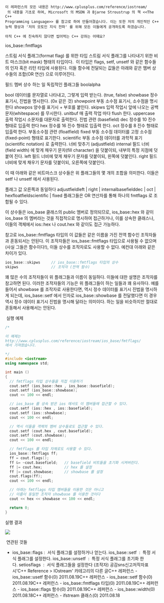 

```warning
이 레퍼런스의 모든 내용은 http://www.cplusplus.com/reference/iostream/
 의 내용을 기초로 하여, Microsoft 의 MSDN 과 Bjarne Stroustrup 의 책 <<The C++ 
Programming Language>> 를 참고로 하여 만들어졌습니다. 이는 또한 저의 개인적인 C++ 능력 향상과 '저의 모토인 지식 전파' 를 위해 모든 이들에게 공개하도록 하겠습니다.
```

```info
아직 C++ 에 친숙하지 않다면 씹어먹는 C++ 강좌는 어때요?
```


ios_base::fmtflags

스트림 서식 플래그(format flag) 를 위한 타입
스트림 서식 플래그를 나타내기 위한 비트 마스크(bit mask) 형태의 타입이다.  이 타입은 flags, setf, unsetf 와 같은 함수들의 인자 혹은 리턴 타입에 사용된다. 이들 함수에 전달되는 값들은 아래와 같은 멤버 상수들의 조합(OR 연산) 으로 이루어진다. 


필드
멤버 상수
하는 일
독립적인 
플래그들
boolalpha

bool 데이터를 문자열로 나타내고, 그렇게 입력 받는다. (true, false)
showbase
정수 표기시, 진법을
  명시한다. (0x 같은 것)
showpoint
부동 소수점 표기시,
  소수점을 명시한다
showpos
양수를 표기시 + 부호를
  붙인다. 
skipws
입력 작업시 앞에 나오는 공백 문자(whitespace) 를 무시한다. 
unitbuf
매 출력 작업 마다 flush 한다. 
uppercase
출력 작업시 소문자를 대문자로 출력한다.
진법 관련
(basefield)
dec
정수를 10 진수
  형태로 입출력 한다
hex
정수를 16 진수
  형태로 입출력 한다.
oct
정수를 8 진수
  형태로 입출력 한다.
부동소수점 관련
(floatfield)
fixed
부동 소수점 데이터를 고정 소수점 (fixed-point) 형태로 표기한다. 
scientific
부동 소수점 데이터를 과학적 표기(scientific notation) 로 출력한다.
너비 맞추기
(adjustfield)
internal
필드 너비(field
  width) 에 맞게 채우기 문자(fill character) 을 덧붙이되, 내부의 특정 지점에 덧붙여 진다. 
left
필드 너비에 맞게 채우기 문자를 덧붙이되, 왼쪽에 덧붙인다.
right
필드 너비에 맞게 채우기 문자를 덧붙이되, 오른쪽에 덧붙인다.

이 때 아래와 같은 비트마스크 상수들은 위 플래그들의 몇 개의 조합을 의미한다. 이들은 setf 나 unsetf 에서 사용된다. 


플래그 값
오른쪽과 동일하다
adjustfieldleft | right | internalbasefielddec | oct | hexfloatfieldscientific | fixed
플래그들은 OR 연산자를 통해 하나의 fmtflags 로 조합될 수 있다. 

이 상수들은 ios_base 클래스의 public 멤버로 정의되므로, ios_base::hex 와 같이 ios_base 의 멤버라는 것을 직접적으로 명시하여 접근하거나, 이를 상속한 클래스나, 이들의 객체에서 ios::hex 나 cout.hex 와 같이도 접근 가능하다. 

참고로 ios_base::fmtflags 타입의 이 값들은 같은 이름을 가진 전역 함수인 조작자들과 혼동되서는 안된다. 이 조작자들은 ios_base::fmtflags 타입으로 사용될 수 없으며 (사실 그들은 함수이다!), 이들 상수를 조작자로도 사용할 수 없다. 예컨대 아래와 같은 차이가 있다.

```cpp
ios_base::skipws     // ios_base::fmtflags 타입의 상수
skipws               // 조작자 (전역 함수)
```


꽤 많은 수의 조작자들이 위 플래그들과 이름이 동일하다. 이들에 대한 설명은 조작자를 참고하면 된다. 이러한 조작자들의 기능은 위 플래그들이 하는 일들과 꽤 유사하다. 예를 들어서 showbase 를 조작자로 사용한다면, 역시 정수 데이터를 표기시 진법을 명시하게 되는데, ios_base::setf 에서 인자로 ios_base::showbase 를 전달했다면 이 경우 역시 정수 데이터 표기시 진법을 명시해 달라는 의미이다. 하는 일을 비슷하지만 절대로 혼동해서 사용해서는 안된다. 

 실행 예제

```cpp
/*

이 예제는
http://www.cplusplus.com/reference/iostream/ios_base/fmtflags/
에서 가져왔습니다.

*/
#include <iostream>
using namespace std;

int main () 
{
  // fmtflags 타입 상수들을 직접 이용하기
  cout.setf (ios_base::hex , ios_base::basefield);
  cout.setf (ios_base::showbase);
  cout << 100 << endl;

  // ios_base 를 상속 받은 ios 에서도 이 멤버들에 접근할 수 있다. 
  cout.setf (ios::hex , ios::basefield);
  cout.setf (ios::showbase);
  cout << 100 << endl;

  // 역시 이들을 객체의 멤버 상수들로도 접근할 수 있다. 
  cout.setf (cout.hex , cout.basefield);
  cout.setf (cout.showbase);
  cout << 100 << endl;

  // fmtflags 를 타입 자체로도 사용할 수 있다. 
  ios_base::fmtflags ff;
  ff = cout.flags();
  ff &= ~cout.basefield;   // basefield 비트들을 초기화 시켜버린다. 
  ff |= cout.hex;          // hex 를 설정
  ff |= cout.showbase;     // showbase 를 설정
  cout.flags(ff);
  cout << 100 << endl;

  // 아래는 fmtflags 타입 멤버들을 이용한 것은 아니고
  // 이름이 동일한 조작자 showbase 를 이용한 것이다
  cout << hex << showbase << 100 << endl;

  return 0;
}
```


실행 결과

![](http://img1.daumcdn.net/thumb/R1920x0/?fname=http%3A%2F%2Fcfile10.uf.tistory.com%2Fimage%2F12059E574E4D4B4D011E0C)


 연관된 것들

* ios_base::flags :  서식 플래그를 설정하거나 얻는다. ios_base::setf  :  특정 서식 플래그를 설정한다. ios_base::unsetf  :  특정 서식 플래그를 초기화 한다. setiosflags  :  서식 플래그들을 설정한다 (조작자)
공감sns신고저작자표시'C++ Reference > IOstream' 카테고리의 다른 글C++ 레퍼런스 - ios_base::usetf 함수(0)
2011.08.19C++ 레퍼런스 - ios_base::setf 함수(0)
2011.08.19C++ 레퍼런스 - ios_base::fmtflags 타입(0)
2011.08.19C++ 레퍼런스 - ios_base::flags 함수(0)
2011.08.19C++ 레퍼런스 - ios_base::width(0)
2011.08.18C++ 레퍼런스 - ifstream 클래스(0)
2011.08.18

